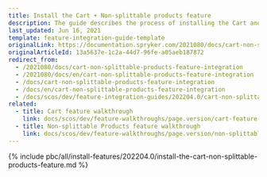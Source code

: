 ```yaml
---
title: Install the Cart + Non-splittable products feature
description: The guide describes the process of installing the Cart and Non-splittable Products features into your project
last_updated: Jun 16, 2021
template: feature-integration-guide-template
originalLink: https://documentation.spryker.com/2021080/docs/cart-non-splittable-products-feature-integration
originalArticleId: 13a5637e-1c2a-44d7-96fe-a05aeb187872
redirect_from:
  - /2021080/docs/cart-non-splittable-products-feature-integration
  - /2021080/docs/en/cart-non-splittable-products-feature-integration
  - /docs/cart-non-splittable-products-feature-integration
  - /docs/en/cart-non-splittable-products-feature-integration
  - /docs/scos/dev/feature-integration-guides/202204.0/cart-non-splittable-products-feature-integration.html
related:
  - title: Cart feature walkthrough
    link: docs/scos/dev/feature-walkthroughs/page.version/cart-feature-walkthrough/cart-feature-walkthrough.html
  - title: Non-splittable Products feature walkthrough
    link: docs/scos/dev/feature-walkthroughs/page.version/non-splittable-products-feature-walkthrough.html
---
```

{% include pbc/all/install-features/202204.0/install-the-cart-non-splittable-products-feature.md %} <!-- To edit, see /_includes/pbc/all/install-features/202204.0/install-the-cart-non-splittable-products-feature.md -->
